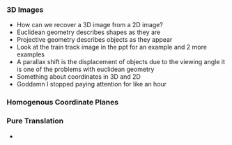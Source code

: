 ### 3D Images
- How can we recover a 3D image from a 2D image?
- Euclidean geometry describes shapes as they are
- Projective geometry describes objects as they appear
- Look at the train track image in the ppt for an example and 2 more examples
- A parallax shift is the displacement of objects due to the viewing angle it is one of the problems with euclidean geometry
- Something about coordinates in 3D and 2D
- Goddamn I stopped paying attention for like an hour

### Homogenous Coordinate Planes

### Pure Translation
- 